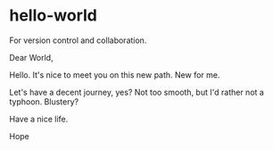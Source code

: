 # hello-world
For version control and collaboration. 

Dear World,

Hello. It's nice to meet you on this new path. New for me.

Let's have a decent journey, yes? Not too smooth, but I'd rather not a typhoon. Blustery?

Have a nice life.

Hope
